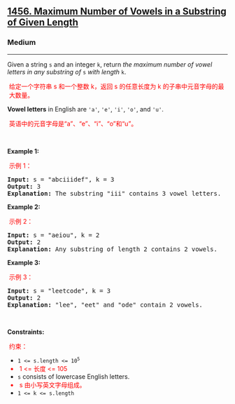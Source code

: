 <h2><a href="https://leetcode.com/problems/maximum-number-of-vowels-in-a-substring-of-given-length/">1456. Maximum Number of Vowels in a Substring of Given Length</a></h2><h3>Medium</h3><hr><div class="translated"><p class="translated">Given a string <code>s</code> and an integer <code>k</code>, return <em>the maximum number of vowel letters in any substring of </em><code>s</code><em> with length </em><code>k</code>.</p><p class="translated" style="color: red; padding: 0px 4px; font-size: 14px;">给定一个字符串 s 和一个整数 k，返回 s 的任意长度为 k 的子串中元音字母的最大数量。</p>

<p class="translated"><strong>Vowel letters</strong> in English are <code>'a'</code>, <code>'e'</code>, <code>'i'</code>, <code>'o'</code>, and <code>'u'</code>.</p><p class="translated" style="color: red; padding: 0px 4px; font-size: 14px;">英语中的元音字母是“a”、“e”、“i”、“o”和“u”。</p>

<p class="translated">&nbsp;</p>
<p class="translated"><strong class="example">Example 1:</strong></p><p class="translated" style="color: red; padding: 0px 4px; font-size: 14px;">示例 1：</p>

<pre><strong>Input:</strong> s = "abciiidef", k = 3
<strong>Output:</strong> 3
<strong>Explanation:</strong> The substring "iii" contains 3 vowel letters.
</pre>

<p class="translated"><strong class="example">Example 2:</strong></p><p class="translated" style="color: red; padding: 0px 4px; font-size: 14px;">示例 2：</p>

<pre><strong>Input:</strong> s = "aeiou", k = 2
<strong>Output:</strong> 2
<strong>Explanation:</strong> Any substring of length 2 contains 2 vowels.
</pre>

<p class="translated"><strong class="example">Example 3:</strong></p><p class="translated" style="color: red; padding: 0px 4px; font-size: 14px;">示例 3：</p>

<pre><strong>Input:</strong> s = "leetcode", k = 3
<strong>Output:</strong> 2
<strong>Explanation:</strong> "lee", "eet" and "ode" contain 2 vowels.
</pre>

<p class="translated">&nbsp;</p>
<p class="translated"><strong>Constraints:</strong></p><p class="translated" style="color: red; padding: 0px 4px; font-size: 14px;">约束：</p>

<ul class="translated">
	<li class="translated"><code>1 &lt;= s.length &lt;= 10<sup>5</sup></code></li><li class="translated" style="color: red; padding: 0px 4px; font-size: 14px;">1 &lt;= 长度 &lt;= 105</li>
	<li class="translated"><code>s</code> consists of lowercase English letters.</li><li class="translated" style="color: red; padding: 0px 4px; font-size: 14px;">s 由小写英文字母组成。</li>
	<li class="translated"><code>1 &lt;= k &lt;= s.length</code></li>
</ul>
</div>